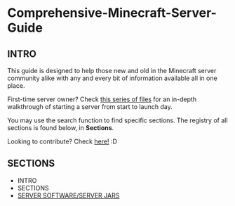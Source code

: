 # Comprehensive-Minecraft-Server-Guide
## INTRO
This guide is designed to help those new and old in the Minecraft server community alike with any and every bit of information available all in one place.

First-time server owner? Check [this series of files](Basics/Basics_Planning.md) for an in-depth walkthrough of starting a server from start to launch day.

You may use the search function to find specific sections. The registry of all sections is found below, in **Sections**.

Looking to contribute? Check [here!](Contributing.md) :D
## SECTIONS
- INTRO
- SECTIONS
- [SERVER SOFTWARE/SERVER JARS](https://github.com/Kurumi78/Comprehensive-Minecraft-Server-Guide/blob/work/Server%20Software/Server_Software.md) 



